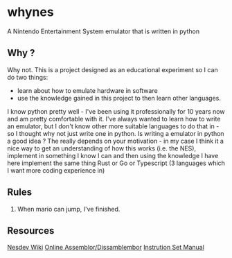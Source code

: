 # whynes

A Nintendo Entertainment System emulator that is written in python

## Why ?

Why not. This is a project designed as an educational experiment so I can do two things:

* learn about how to emulate hardware in software
* use the knowledge gained in this project to then learn other languages.

I know python pretty well - I've been using it professionally for 10 years now and am
pretty comfortable with it. I've always wanted to learn how to write an emulator,
but I don't know other more suitable languages to do that in - so I thought why not
just write one in python. Is writing a emulator in python a good idea ? The really depends
on your motivation - in my case I think it a nice way to get an understanding of how this
works (i.e. the NES), implement in something I know I can and then using the knowledge I
have here implement the same thing Rust or Go or Typescript (3 languages which I want more
coding experience in)

## Rules

1. When mario can jump, I've finished.

## Resources

[Nesdev Wiki](http://wiki.nesdev.com/w/index.php/Nesdev_Wiki)
[Online Assemblor/Dissamblembor](https://skilldrick.github.io/easy6502/)
[Instrution Set Manual](https://www.pagetable.com/c64ref/6502/?tab=2)
